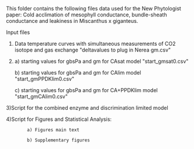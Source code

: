 This folder contains the following files data used for the New Phytologist paper:
Cold acclimation of mesophyll conductance, bundle-sheath conductance and leakiness in Miscanthus x giganteus.

Input files
  1) Data temperature curves with simultaneous measurements of CO2 isotope and gas exchange "deltavalues to plug in Nerea gm.csv"
  
  2) a) starting values for gbsPa and gm for CAsat model "start_gmsat0.csv"
  
     b) starting values for gbsPa and gm for CAlim model "start_gmPPDKlim0.csv"
     
     c) starting values for gbsPa and gm for CA+PPDKlim model "start_gmCAlim0.csv"
     
  3)Script for the combined enzyme and discrimination limited model
  
  4)Script for Figures and Statistical Analysis: 
  
            a) Figures main text
            
            b) Supplementary figures
            

